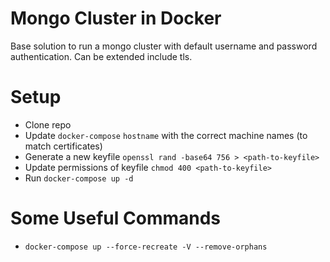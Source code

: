 # Mongo Cluster in Docker

Base solution to run a mongo cluster with default username and password authentication. Can be extended include tls.

# Setup
  - Clone repo
  - Update `docker-compose` `hostname` with the correct machine names (to match certificates)
  - Generate a new keyfile `openssl rand -base64 756 > <path-to-keyfile>` 
  - Update permissions of keyfile `chmod 400 <path-to-keyfile>`
  - Run `docker-compose up -d`

# Some Useful Commands
  - `docker-compose up --force-recreate -V --remove-orphans`

